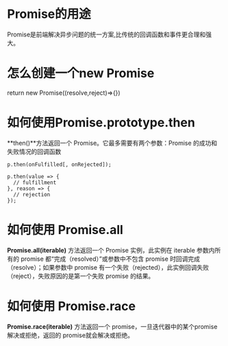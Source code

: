# Promise的用途
Promise是前端解决异步问题的统一方案,比传统的回调函数和事件更合理和强大。
# 怎么创建一个new Promise
return new Promise((resolve,reject)=>{})
# 如何使用Promise.prototype.then
**then()**方法返回一个 Promise。它最多需要有两个参数：Promise 的成功和失败情况的回调函数
```
p.then(onFulfilled[, onRejected]);

p.then(value => {
  // fulfillment
}, reason => {
  // rejection
});
```
# 如何使用 Promise.all
**Promise.all(iterable)** 方法返回一个 Promise 实例，此实例在 iterable 参数内所有的 promise 都“完成（resolved）”或参数中不包含 promise 时回调完成（resolve）；如果参数中  promise 有一个失败（rejected），此实例回调失败（reject），失败原因的是第一个失败 promise 的结果。

# 如何使用 Promise.race
**Promise.race(iterable)** 方法返回一个 promise，一旦迭代器中的某个promise解决或拒绝，返回的 promise就会解决或拒绝。

